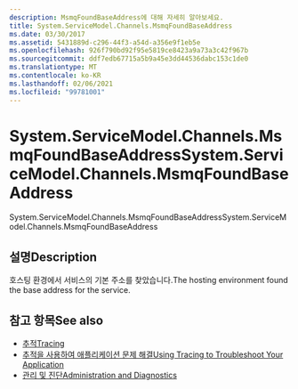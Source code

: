 ```yaml
---
description: MsmqFoundBaseAddress에 대해 자세히 알아보세요.
title: System.ServiceModel.Channels.MsmqFoundBaseAddress
ms.date: 03/30/2017
ms.assetid: 5431889d-c296-44f3-a54d-a356e9f1eb5e
ms.openlocfilehash: 926f790bd92f95e5819ce8423a9a73a3c42f967b
ms.sourcegitcommit: ddf7edb67715a5b9a45e3dd44536dabc153c1de0
ms.translationtype: MT
ms.contentlocale: ko-KR
ms.lasthandoff: 02/06/2021
ms.locfileid: "99781001"
---
```

# <a name="systemservicemodelchannelsmsmqfoundbaseaddress"></a><span data-ttu-id="37729-103">System.ServiceModel.Channels.MsmqFoundBaseAddress</span><span class="sxs-lookup"><span data-stu-id="37729-103">System.ServiceModel.Channels.MsmqFoundBaseAddress</span></span>

<span data-ttu-id="37729-104">System.ServiceModel.Channels.MsmqFoundBaseAddress</span><span class="sxs-lookup"><span data-stu-id="37729-104">System.ServiceModel.Channels.MsmqFoundBaseAddress</span></span>  
  
## <a name="description"></a><span data-ttu-id="37729-105">설명</span><span class="sxs-lookup"><span data-stu-id="37729-105">Description</span></span>  

 <span data-ttu-id="37729-106">호스팅 환경에서 서비스의 기본 주소를 찾았습니다.</span><span class="sxs-lookup"><span data-stu-id="37729-106">The hosting environment found the base address for the service.</span></span>  
  
## <a name="see-also"></a><span data-ttu-id="37729-107">참고 항목</span><span class="sxs-lookup"><span data-stu-id="37729-107">See also</span></span>

- [<span data-ttu-id="37729-108">추적</span><span class="sxs-lookup"><span data-stu-id="37729-108">Tracing</span></span>](index.md)
- [<span data-ttu-id="37729-109">추적을 사용하여 애플리케이션 문제 해결</span><span class="sxs-lookup"><span data-stu-id="37729-109">Using Tracing to Troubleshoot Your Application</span></span>](using-tracing-to-troubleshoot-your-application.md)
- [<span data-ttu-id="37729-110">관리 및 진단</span><span class="sxs-lookup"><span data-stu-id="37729-110">Administration and Diagnostics</span></span>](../index.md)
